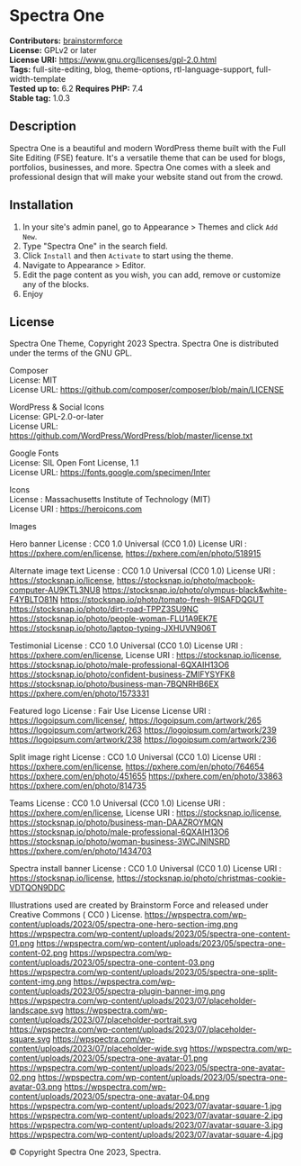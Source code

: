 # Spectra One #
**Contributors:** [brainstormforce](https://profiles.wordpress.org/brainstormforce/)  
**License:** GPLv2 or later  
**License URI:** https://www.gnu.org/licenses/gpl-2.0.html  
**Tags:** full-site-editing, blog, theme-options, rtl-language-support, full-width-template  
**Tested up to:** 6.2
**Requires PHP:** 7.4  
**Stable tag:** 1.0.3 

## Description ##

Spectra One is a beautiful and modern WordPress theme built with the Full Site Editing (FSE) feature. It's a versatile theme that can be used for blogs, portfolios, businesses, and more. Spectra One comes with a sleek and professional design that will make your website stand out from the crowd.


## Installation ##

1. In your site's admin panel, go to Appearance > Themes and click `Add New`.
2. Type "Spectra One" in the search field.
3. Click `Install` and then `Activate` to start using the theme.
4. Navigate to Appearance > Editor.
5. Edit the page content as you wish, you can add, remove or customize any of the blocks.
6. Enjoy

## License ##
Spectra One Theme, Copyright 2023 Spectra. Spectra One is distributed under the terms of the GNU GPL.

Composer  
License: MIT  
License URL: https://github.com/composer/composer/blob/main/LICENSE  

WordPress & Social Icons  
License: GPL-2.0-or-later  
License URL: https://github.com/WordPress/WordPress/blob/master/license.txt  

Google Fonts  
License: SIL Open Font License, 1.1  
License URL: https://fonts.google.com/specimen/Inter  

Icons  
License : Massachusetts Institute of Technology (MIT)   
License URI : https://heroicons.com  


Images

Hero banner
License : CC0 1.0 Universal (CC0 1.0)
License URI : https://pxhere.com/en/license,
https://pxhere.com/en/photo/518915

Alternate image text
License : CC0 1.0 Universal (CC0 1.0)
License URI : https://stocksnap.io/license,
https://stocksnap.io/photo/macbook-computer-AU9KTL3NU8
https://stocksnap.io/photo/olympus-black&white-F4YBLTO81N
https://stocksnap.io/photo/tomato-fresh-9ISAFDQGUT
https://stocksnap.io/photo/dirt-road-TPPZ3SU9NC
https://stocksnap.io/photo/people-woman-FLU1A9EK7E
https://stocksnap.io/photo/laptop-typing-JXHUVN906T

Testimonial
License : CC0 1.0 Universal (CC0 1.0)
License URI : https://pxhere.com/en/license,
License URI : https://stocksnap.io/license,
https://stocksnap.io/photo/male-professional-6QXAIH13O6
https://stocksnap.io/photo/confident-business-ZMIFYSYFK8
https://stocksnap.io/photo/business-man-7BQNRHB6EX
​​https://pxhere.com/en/photo/1573331

Featured logo
License : Fair Use License
License URI : https://logoipsum.com/license/,
https://logoipsum.com/artwork/265
https://logoipsum.com/artwork/263
https://logoipsum.com/artwork/239
https://logoipsum.com/artwork/238
https://logoipsum.com/artwork/236

Split image right
License : CC0 1.0 Universal (CC0 1.0)
License URI : https://pxhere.com/en/license,
https://pxhere.com/en/photo/764654
https://pxhere.com/en/photo/451655
https://pxhere.com/en/photo/33863
https://pxhere.com/en/photo/814735

Teams 
License : CC0 1.0 Universal (CC0 1.0)
License URI : https://pxhere.com/en/license,
License URI : https://stocksnap.io/license,
https://stocksnap.io/photo/business-man-DAAZROYMQN
https://stocksnap.io/photo/male-professional-6QXAIH13O6
https://stocksnap.io/photo/woman-business-3WCJNINSRD
https://pxhere.com/en/photo/1434703

Spectra install banner
License : CC0 1.0 Universal (CC0 1.0)
License URI : https://stocksnap.io/license,
https://stocksnap.io/photo/christmas-cookie-VDTQON9DDC


Illustrations used are created by Brainstorm Force and released under Creative Commons ( CC0 ) License.
https://wpspectra.com/wp-content/uploads/2023/05/spectra-one-hero-section-img.png
https://wpspectra.com/wp-content/uploads/2023/05/spectra-one-content-01.png
https://wpspectra.com/wp-content/uploads/2023/05/spectra-one-content-02.png
https://wpspectra.com/wp-content/uploads/2023/05/spectra-one-content-03.png
https://wpspectra.com/wp-content/uploads/2023/05/spectra-one-split-content-img.png
https://wpspectra.com/wp-content/uploads/2023/05/spectra-plugin-banner-img.png
https://wpspectra.com/wp-content/uploads/2023/07/placeholder-landscape.svg
https://wpspectra.com/wp-content/uploads/2023/07/placeholder-portrait.svg
https://wpspectra.com/wp-content/uploads/2023/07/placeholder-square.svg
https://wpspectra.com/wp-content/uploads/2023/07/placeholder-wide.svg
https://wpspectra.com/wp-content/uploads/2023/05/spectra-one-avatar-01.png
https://wpspectra.com/wp-content/uploads/2023/05/spectra-one-avatar-02.png
https://wpspectra.com/wp-content/uploads/2023/05/spectra-one-avatar-03.png
https://wpspectra.com/wp-content/uploads/2023/05/spectra-one-avatar-04.png
https://wpspectra.com/wp-content/uploads/2023/07/avatar-square-1.jpg
https://wpspectra.com/wp-content/uploads/2023/07/avatar-square-2.jpg
https://wpspectra.com/wp-content/uploads/2023/07/avatar-square-3.jpg
https://wpspectra.com/wp-content/uploads/2023/07/avatar-square-4.jpg


© Copyright Spectra One 2023, Spectra.
